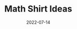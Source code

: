 ---
date: "2022-07-14"
draft: false
excerpt: This post has art that I created a few years ago with a friend, Sonia, to make designs that would look good on math shirts. This is something of a dumping ground for those designs, so apologies for the lack of formatting and explanations.

subtitle: ""
title: Math Shirt Ideas
weight: 3
---